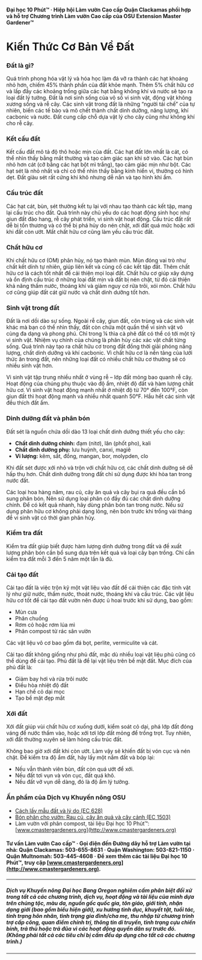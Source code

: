 #### Đại học 10 Phút™ · Hiệp hội Làm vườn Cao cấp Quận Clackamas phối hợp và hỗ trợ Chương trình Làm vườn Cao cấp của OSU Extension Master Gardener™

# Kiến Thức Cơ Bản Về Đất

### Đất là gì?
Quá trình phong hóa vật lý và hóa học làm đá vỡ ra thành các hạt khoáng nhỏ hơn, chiếm 45% thành phần của đất khỏe mạnh. Thêm 5% chất hữu cơ và lấp đầy các khoảng trống giữa các hạt bằng không khí và nước sẽ tạo ra loại đất lý tưởng. Đất là nơi sinh sống của vô số vi sinh vật, động vật không xương sống và rễ cây. Các sinh vật trong đất là những “người tái chế” của tự nhiên, biến các tế bào và mô chết thành chất dinh dưỡng, năng lượng, khí cacbonic và nước. Đất cung cấp chỗ dựa vật lý cho cây cũng như không khí cho rễ cây.

### Kết cấu đất
Kết cấu đất mô tả độ thô hoặc mịn của đất. Các hạt đất lớn nhất là cát, có thể nhìn thấy bằng mắt thường và tạo cảm giác sạn khi sờ vào. Các hạt bùn nhỏ hơn cát (cỡ bằng các hạt bột mì trắng), tạo cảm giác mịn như bột. Các hạt sét là nhỏ nhất và chỉ có thể nhìn thấy bằng kính hiển vi, thường có hình dẹt. Đất giàu sét rất cứng khi khô nhưng dễ nắn và tạo hình khi ẩm.

### Cấu trúc đất
Các hạt cát, bùn, sét thường kết tụ lại với nhau tạo thành các kết tập, mang lại cấu trúc cho đất. Quá trình này chủ yếu do các hoạt động sinh học như giun đất đào hang, rễ cây phát triển, vi sinh vật hoạt động. Cấu trúc đất rất dễ bị tổn thương và có thể bị phá hủy do nén chặt, xới đất quá mức hoặc xới khi đất còn ướt. Mất chất hữu cơ cũng làm yếu cấu trúc đất.

### Chất hữu cơ
Khi chất hữu cơ (OM) phân hủy, nó tạo thành mùn. Mùn đóng vai trò như chất kết dính tự nhiên, giúp liên kết và củng cố các kết tập đất. Thêm chất hữu cơ là cách tốt nhất để cải thiện mọi loại đất. Chất hữu cơ giúp xây dựng và ổn định cấu trúc ở những loại đất mịn và đất bị nén chặt, từ đó cải thiện khả năng thấm nước, thoáng khí và giảm nguy cơ rửa trôi, xói mòn. Chất hữu cơ cũng giúp đất cát giữ nước và chất dinh dưỡng tốt hơn.

### Sinh vật trong đất
Đất là nơi dồi dào sự sống. Ngoài rễ cây, giun đất, côn trùng và các sinh vật khác mà bạn có thể nhìn thấy, đất còn chứa một quần thể vi sinh vật vô cùng đa dạng và phong phú. Chỉ trong ¼ thìa cà phê đất có thể có tới một tỷ vi sinh vật. Nhiệm vụ chính của chúng là phân hủy các xác vật chất từng sống. Quá trình này tạo ra chất hữu cơ trong đất đồng thời giải phóng năng lượng, chất dinh dưỡng và khí cacbonic. Vì chất hữu cơ là nền tảng của lưới thức ăn trong đất, nên những loại đất có nhiều chất hữu cơ thường sẽ có nhiều sinh vật hơn.

Vi sinh vật tập trung nhiều nhất ở vùng rễ – lớp đất mỏng bao quanh rễ cây. Hoạt động của chúng phụ thuộc vào độ ẩm, nhiệt độ đất và hàm lượng chất hữu cơ. Vi sinh vật hoạt động mạnh nhất ở nhiệt độ từ 70° đến 100°F, còn giun đất thì hoạt động mạnh và nhiều nhất quanh 50°F. Hầu hết các sinh vật đều thích đất ẩm.

### Dinh dưỡng đất và phân bón
Đất sét là nguồn chứa dồi dào 13 loại chất dinh dưỡng thiết yếu cho cây:

- **Chất dinh dưỡng chính:** đạm (nitơ), lân (phốt pho), kali
- **Chất dinh dưỡng phụ:** lưu huỳnh, canxi, magiê
- **Vi lượng:** kẽm, sắt, đồng, mangan, bor, molypden, clo

Khi đất sét được xới nhỏ và trộn với chất hữu cơ, các chất dinh dưỡng sẽ dễ hấp thụ hơn. Chất dinh dưỡng trong đất chỉ sử dụng được khi hòa tan trong nước đất.

Các loại hoa hàng năm, rau củ, cây ăn quả và cây bụi ra quả đều cần bổ sung phân bón. Nên sử dụng loại phân có đầy đủ các chất dinh dưỡng chính. Để có kết quả nhanh, hãy dùng phân bón tan trong nước. Nếu sử dụng phân hữu cơ không phải dạng lỏng, nên bón trước khi trồng vài tháng để vi sinh vật có thời gian phân hủy.

### Kiểm tra đất
Kiểm tra đất giúp biết được hàm lượng dinh dưỡng trong đất và đề xuất lượng phân bón cần bổ sung dựa trên kết quả và loại cây bạn trồng. Chỉ cần kiểm tra đất mỗi 3 đến 5 năm một lần là đủ.

### Cải tạo đất
Cải tạo đất là việc trộn kỹ một vật liệu vào đất để cải thiện các đặc tính vật lý như giữ nước, thấm nước, thoát nước, thoáng khí và cấu trúc. Các vật liệu hữu cơ tốt để cải tạo đất vườn nên được ủ hoai trước khi sử dụng, bao gồm:

- Mùn cưa
- Phân chuồng
- Rơm cỏ hoặc rơm lúa mì
- Phân compost từ rác sân vườn

Các vật liệu vô cơ bao gồm đá bọt, perlite, vermiculite và cát.

Cải tạo đất không giống như phủ đất, mặc dù nhiều loại vật liệu phủ cũng có thể dùng để cải tạo. Phủ đất là để lại vật liệu trên bề mặt đất. Mục đích của phủ đất là:

- Giảm bay hơi và rửa trôi nước
- Điều hòa nhiệt độ đất
- Hạn chế cỏ dại mọc
- Tạo bề mặt đẹp mắt

### Xới đất
Xới đất giúp vùi chất hữu cơ xuống dưới, kiểm soát cỏ dại, phá lớp đất đóng váng để nước thấm vào, hoặc xới tơi lớp đất mỏng để trồng trọt. Tuy nhiên, xới đất thường xuyên sẽ làm hỏng cấu trúc đất.

Không bao giờ xới đất khi còn ướt. Làm vậy sẽ khiến đất bị vón cục và nén chặt. Để kiểm tra độ ẩm đất, hãy lấy một nắm đất và bóp lại:

- Nếu vẫn thành viên bùn, đất còn quá ướt để xới.
- Nếu đất tơi vụn và vón cục, đất quá khô.
- Nếu đất vỡ vụn dễ dàng, đó là độ ẩm lý tưởng.

### Ấn phẩm của Dịch vụ Khuyến nông OSU

- [Cách lấy mẫu đất và lý do (EC 628)](https://catalog.extension.oregonstate.edu/)
- [Bón phân cho vườn: Rau củ, cây ăn quả và cây cảnh (EC 1503)](https://catalog.extension.oregonstate.edu/)
- Làm vườn với phân compost, tài liệu Đại học 10 Phút™: [www.cmastergardeners.org](http://www.cmastergardeners.org)

#### Tư vấn Làm vườn Cao cấp™ · Gọi điện đến Đường dây hỗ trợ Làm vườn tại nhà: Quận Clackamas: 503-655-8631 · Quận Washington: 503-821-1150 · Quận Multnomah: 503-445-4608 · Để xem thêm các tài liệu Đại học 10 Phút™, truy cập [www.cmastergardeners.org](http://www.cmastergardeners.org).

---

##### Dịch vụ Khuyến nông Đại học Bang Oregon nghiêm cấm phân biệt đối xử trong tất cả các chương trình, dịch vụ, hoạt động và tài liệu của mình dựa trên chủng tộc, màu da, nguồn gốc quốc gia, tôn giáo, giới tính, nhận dạng giới (bao gồm biểu hiện giới), xu hướng tình dục, khuyết tật, tuổi tác, tình trạng hôn nhân, tình trạng gia đình/cha mẹ, thu nhập từ chương trình trợ cấp công, quan điểm chính trị, thông tin di truyền, tình trạng cựu chiến binh, trả thù hoặc trả đũa vì các hoạt động quyền dân sự trước đó. (Không phải tất cả các tiêu chí bị cấm đều áp dụng cho tất cả các chương trình.)
---